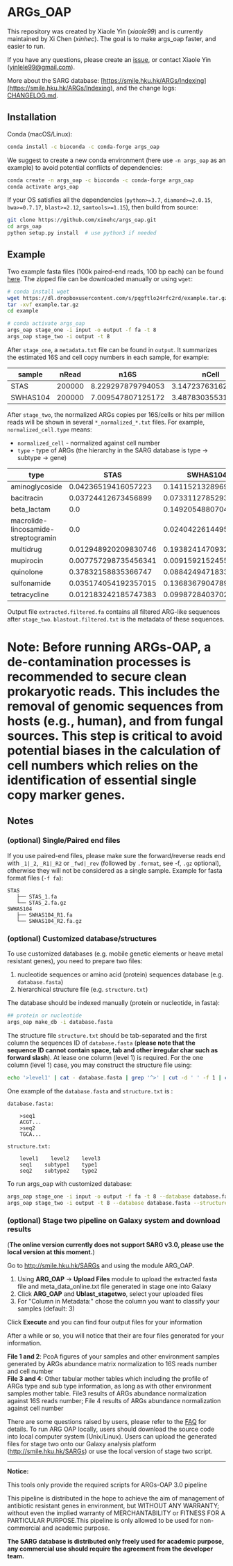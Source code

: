 # ARGs_OAP
This repository was created by Xiaole Yin (_xiaole99_) and is currently maintained by Xi Chen (_xinhec_). The goal is to make args_oap faster, and easier to run. 

If you have any questions, please create an [issue](https://github.com/xinehc/args_oap/issues/new/choose), or contact Xiaole Yin ([yinlele99@gmail.com](yinlele99@gmail.com)).

More about the SARG database: [https://smile.hku.hk/ARGs/Indexing](https://smile.hku.hk/ARGs/Indexing), and the change logs: [CHANGELOG.md](https://github.com/xinehc/args_oap/blob/main/CHANGELOG.md).

## Installation
Conda (macOS/Linux):
```bash
conda install -c bioconda -c conda-forge args_oap
```

We suggest to create a new conda environment (here use `-n args_oap` as an example) to avoid potential conflicts of dependencies:
```bash
conda create -n args_oap -c bioconda -c conda-forge args_oap
conda activate args_oap
```

If your OS satisfies all the dependencies (`python>=3.7`, `diamond>=2.0.15`, `bwa>=0.7.17`, `blast>=2.12`, `samtools>=1.15`), then build from source:
```bash
git clone https://github.com/xinehc/args_oap.git
cd args_oap
python setup.py install  # use python3 if needed
```

## Example
Two example fasta files (100k paired-end reads, 100 bp each) can be found [here](https://dl.dropboxusercontent.com/s/pqgftlo24rfc2rd/example.tar.gz). The zipped file can be downloaded manually or using `wget`:

```bash
# conda install wget
wget https://dl.dropboxusercontent.com/s/pqgftlo24rfc2rd/example.tar.gz
tar -xvf example.tar.gz
cd example

# conda activate args_oap
args_oap stage_one -i input -o output -f fa -t 8
args_oap stage_two -i output -t 8
```

After `stage_one`, a `metadata.txt` file can be found in `output`. It summarizes the estimated 16S and cell copy numbers in each sample, for example:

| sample   | nRead  | n16S              | nCell              |
|----------|--------|-------------------|--------------------|
| STAS     | 200000 | 8.229297879794053 | 3.1472376316269055 |
| SWHAS104 | 200000 | 7.009547807125172 | 3.487830355315917  |

After `stage_two`, the normalized ARGs copies per 16S/cells or hits per million reads will be shown in several `*_normalized_*.txt` files. 
For example, `normalized_cell.type` means:
+ `normalized_cell` - normalized against cell number
+ `type` - type of ARGs (the hierarchy in the SARG database is type -> subtype -> gene)

| type                                | STAS                 | SWHAS104             |
|-------------------------------------|----------------------|----------------------|
| aminoglycoside                      | 0.04236519416057223  | 0.1411521328969608   |
| bacitracin                          | 0.03724412673456899  | 0.07331127852930945  |
| beta_lactam                         | 0.0                  | 0.14920548807040623  |
| macrolide-lincosamide-streptogramin | 0.0                  | 0.02404226144950743  |
| multidrug                           | 0.012948920209830746 | 0.19382414709324317  |
| mupirocin                           | 0.007757298735456341 | 0.009159215245515702 |
| quinolone                           | 0.37832158835366747  | 0.08842494718334318  |
| sulfonamide                         | 0.035174054192357015 | 0.1368367904789564   |
| tetracycline                        | 0.012183242185747383 | 0.09987284037027115  |

Output file `extracted.filtered.fa` contains all filtered ARG-like sequences after `stage_two`. `blastout.filtered.txt` is the metadata of these sequences.
# Note: Before running ARGs-OAP, a de-contamination processes is recommended to secure clean prokaryotic reads. This includes the removal of genomic sequences from hosts (e.g., human), and from fungal sources. This step is critical to avoid potential biases in the calculation of cell numbers which relies on the identification of essential single copy marker genes.


## Notes
### (optional) Single/Paired end files
If you use paired-end files, please make sure the forward/reverse reads end with `_1|_2`, `_R1|_R2` or `_fwd|_rev` (followed by `.format`, see -f, `.gz` optional), otherwise they will not be considered as a single sample. Example for fasta format files (`-f fa`):
```
STAS
   ├── STAS_1.fa
   └── STAS_2.fa.gz
SWHAS104
   ├── SWHAS104_R1.fa
   └── SWHAS104_R2.fa.gz
```

### (optional) Customized database/structures
To use customized databases (e.g. mobile genetic elements or heave metal resistant genes), you need to prepare two files:
1. nucleotide sequences or amino acid (protein) sequences database (e.g. `database.fasta`)
2. hierarchical structure file (e.g. `structure.txt`)

The database should be indexed manually (protein or nucleotide, in fasta):
```bash
## protein or nucleotide
args_oap make_db -i database.fasta
```

The structure file `structure.txt` should be tab-separated and the first column the sequences ID of `database.fasta` (**please note that the sequence ID cannot contain space, tab and other irregular char such as forward slash**). At lease one column (level 1) is required. For the one column (level 1) case, you may construct the structure file using:
```bash
echo '>level1' | cat - database.fasta | grep '^>' | cut -d ' ' -f 1 | cut -c2- > structure.txt
```

One example of the `database.fasta` and `structure.txt` is :

```
database.fasta:

    >seq1
    ACGT...
    >seq2
    TGCA...

structure.txt:

    level1    level2    level3
    seq1    subtype1    type1
    seq2    subtype2    type2
```

To run args_oap with customized database:
```bash
args_oap stage_one -i input -o output -f fa -t 8 --database database.fasta
args_oap stage_two -i output -t 8 --database database.fasta --structure1 structure.txt
```

### (optional) Stage two pipeline on Galaxy system and download results
(**The online version currently does not support SARG v3.0, please use the local version at this moment.**)

Go to http://smile.hku.hk/SARGs  and using the module ARG_OAP.    
  
1. Using **ARG_OAP** -> **Upload Files** module to upload the extracted fasta file and meta_data_online.txt file generated in stage one into Galaxy
2. Click **ARG_OAP** and **Ublast_stagetwo**, select your uploaded files    
3. For \"Column in Metadata:\" chose the column you want to classify your samples (default: 3)  
  
Click **Execute** and you can find four output files for your information  
  
After a while or so, you will notice that their are four files generated for your information.    
   
**File 1 and 2**: PcoA figures of your samples and other environment samples generated by ARGs abundance matrix normalization to 16S reads number and cell number    
**File 3 and 4**: Other tabular mother tables which including the profile of ARGs type and sub type information, as long as with other environment samples mother table. File3 results of ARGs abundance normalization against 16S reads number; File 4 results of ARGs abundance normalization against cell number  
  
There are some questions raised by users, please refer to the [FAQ](https://github.com/biofuture/Ublastx_stageone/wiki/FAQ) for details. To run ARG OAP locally, users should download the source code into local computer system (Unix/Linux). Users can upload the generated files for stage two onto our Galaxy analysis platform (http://smile.hku.hk/SARGs) or use the local version of stage two script.

---
**Notice:**  
  
This tools only provide the required scripts for ARGs-OAP 3.0 pipeline

This pipeline is distributed in the hope to achieve the aim of management of antibiotic resistant genes in environment, but WITHOUT ANY WARRANTY; without even the implied warranty of MERCHANTABILITY or FITNESS FOR A PARTICULAR PURPOSE.This pipeline is only allowed to be used for non-commercial and academic purpose.

**The SARG database is distributed only freely used for academic purpose, any commercial use should require the agreement from the developer team.**
